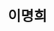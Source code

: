 ---
layout: hubs
key: Q55733169
title: 이명희
name: 이명희
image: 
description: 전 일우재단 이사장
score: 3.442648911778679e-05
degree: 4
---